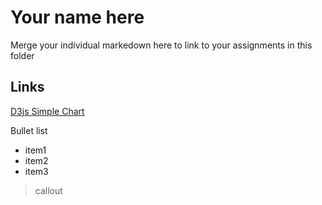 # Your name here

Merge your individual markedown here to link to your assignments in this folder

## Links

[D3js Simple Chart](https://bl.ocks.org/gordlea/27370d1eea8464b04538e6d8ced39e89)

Bullet list
+ item1
+ item2
+ item3


> callout


